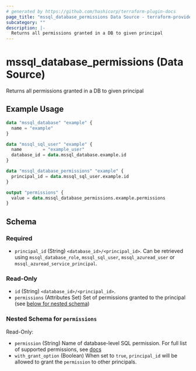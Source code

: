 ```yaml
---
# generated by https://github.com/hashicorp/terraform-plugin-docs
page_title: "mssql_database_permissions Data Source - terraform-provider-mssql"
subcategory: ""
description: |-
  Returns all permissions granted in a DB to given principal
---
```


# mssql_database_permissions (Data Source)

Returns all permissions granted in a DB to given principal

## Example Usage

```terraform
data "mssql_database" "example" {
  name = "example"
}

data "mssql_sql_user" "example" {
  name        = "example_user"
  database_id = data.mssql_database.example.id
}

data "mssql_database_permissions" "example" {
  principal_id = data.mssql_sql_user.example.id
}

output "permissions" {
  value = data.mssql_database_permissions.example.permissions
}
```

<!-- schema generated by tfplugindocs -->
## Schema

### Required

- `principal_id` (String) `<database_id>/<principal_id>`. Can be retrieved using `mssql_database_role`, `mssql_sql_user`, `mssql_azuread_user` or `mssql_azuread_service_principal`.

### Read-Only

- `id` (String) `<database_id>/<principal_id>`.
- `permissions` (Attributes Set) Set of permissions granted to the principal (see [below for nested schema](#nestedatt--permissions))

<a id="nestedatt--permissions"></a>
### Nested Schema for `permissions`

Read-Only:

- `permission` (String) Name of database-level SQL permission. For full list of supported permissions, see [docs](https://learn.microsoft.com/en-us/sql/t-sql/statements/grant-database-permissions-transact-sql?view=azuresqldb-current#remarks)
- `with_grant_option` (Boolean) When set to `true`, `principal_id` will be allowed to grant the `permission` to other principals.


